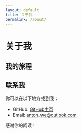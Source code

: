 ```yaml
---
layout: default
title: 关于我
permalink: /about/
---
```


# 关于我



## 我的旅程



## 联系我

你可以在以下地方找到我：

*   GitHub: [GitHub主页](https://github.com/T2XX)
*   Email: anton_we@outlook.com

感谢你的阅读！